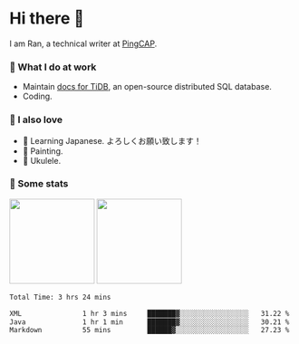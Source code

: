 # Hi there 👋

I am Ran, a technical writer at [PingCAP](https://pingcap.com/).

### 📝 What I do at work

- Maintain [docs for TiDB](https://github.com/pingcap/docs), an open-source distributed SQL database.
- Coding.

### 🤠 I also love

- 💬 Learning Japanese. よろしくお願い致します！
- 🎨 Painting.
- 🎵 Ukulele.

### 🥳 Some stats

<p>
<img src="https://api.vaunt.dev/v1/github/entities/ran-huang/contributions?format=svg" height="150" />
<img src="https://api.vaunt.dev/v1/github/entities/ran-huang/achievements?format=svg&limit=3" height="150" />
</p>

<!--START_SECTION:waka-->

```txt
Total Time: 3 hrs 24 mins

XML               1 hr 3 mins     ███████▓░░░░░░░░░░░░░░░░░   31.22 %
Java              1 hr 1 min      ███████▓░░░░░░░░░░░░░░░░░   30.21 %
Markdown          55 mins         ██████▓░░░░░░░░░░░░░░░░░░   27.23 %
```

<!--END_SECTION:waka-->
